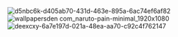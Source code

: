 ![d5nbc6k-d405ab70-431d-463e-895a-6ac74ef6af82](https://user-images.githubusercontent.com/102672154/197463281-b9396a15-b121-4aa9-a16c-a9eeaa5787f6.jpg)
![wallpapersden com_naruto-pain-minimal_1920x1080](https://user-images.githubusercontent.com/102672154/197462918-bfc010d3-9319-4cf7-82f3-393483afe897.jpg)
![deexcxy-6a7e197d-021a-48ea-aa70-c92c4f762147](https://user-images.githubusercontent.com/102672154/197462967-c83a890b-1ee9-4990-8e35-446387895f53.png)
